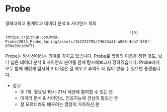 # Probe
경북대학교 통계학과 데이터 분석 & 사이언스 학회

                                                           ![9](https://github.com/KNU-Probe/2024_Probe_Spring/assets/154722795/74633a31-a805-4db7-8f8f-070a99c1dbf7)

Probe는 탐사선이라는 의미를 가지고 있습니다.
Probe로 학회의 이름을 정한 것도, 넓디 넓은 데이터 분석 & 사이언스 분야를 함께 탐사해보고자 정하였습니다.
Probe에서 모두 함께 재밌게 탐사하고 더 많은 걸 배우고 추억도 더 많이 쌓을 수 있으면 좋겠습니다.








* 참고
  - 주 1회, 월요일 19시-21시 세션에 참여할 수 있는 분
  - 데이터 분석 & 사이언스, 인공지능에 관심이 많으신 분
  - 잘 모르더라도 배우려는 열정이 가득하신 분
  
